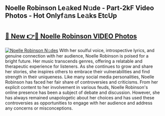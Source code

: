 ## Noelle Robinson Le𝚊ked N𝚞de - Part-2kF Video Photos - Hot Onlyf𝚊ns Le𝚊ks EtcUp

# <h2><a href="http://ac2438.deff.icu/?id=Noelle+Robinson">🔗 New 👉🔴 Noelle Robinson VIDEO Photos</a></h2>

[![Noelle Robinson N𝚞des](https://i.imgur.com/rIISA9y.gif)](http://ac2438.deff.icu/?id=Noelle+Robinson)
With her soulful voice, introspective lyrics, and genuine connection with her audience, Noelle Robinson is poised for a bright future. Her music transcends genres, offering a relatable and therapeutic experience for listeners. As she continues to grow and share her stories, she inspires others to embrace their vulnerabilities and find strength in their uniqueness. Like many social media personalities, Noelle Robinson has faced her fair share of controversies and criticisms. From her explicit content to her involvement in various feuds, Noelle Robinson's online presence has been a subject of debate and discussion. However, she has always remained unapologetic about her choices and has used these controversies as opportunities to engage with her audience and address any concerns or misconceptions.
